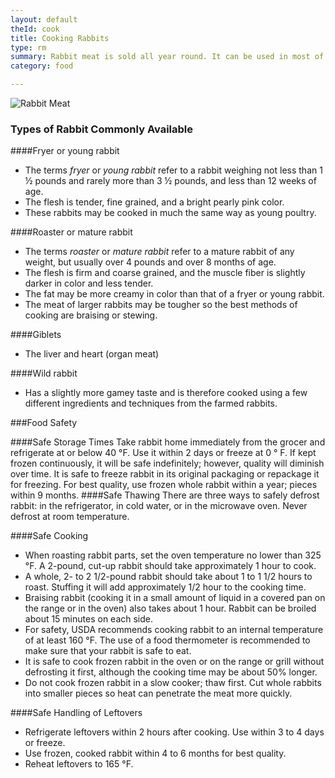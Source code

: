 ```yaml
---
layout: default
theId: cook
title: Cooking Rabbits
type: rm
summary: Rabbit meat is sold all year round. It can be used in most of the ways in which chicken is used.
category: food

---
```

<img src="http://farm1.staticflickr.com/35/68474271_b8cf48fb7e_o.jpg" alt="Rabbit Meat"> 

<h3>Types of Rabbit Commonly Available</h3>

####Fryer or young rabbit
- The terms *fryer* or *young rabbit* refer to a rabbit weighing not less than 1 ½ pounds and rarely more than 3 ½ pounds, and less than 12 weeks of age.
- The flesh is tender, fine grained, and a bright pearly pink color.
- These rabbits may be cooked in much the same way as young poultry.
	
####Roaster or mature rabbit
- The terms *roaster* or *mature rabbit* refer to a mature rabbit of any weight, but usually over 4 pounds and over 8 months of age. 
- The flesh is firm and coarse grained, and the muscle fiber is slightly darker in color and less tender.
- The fat may be more creamy in color than that of a fryer or young rabbit.
- The meat of larger rabbits may be tougher so the best methods of cooking are braising or stewing.
	
####Giblets
- The liver and heart (organ meat)

####Wild rabbit
- Has a slightly more gamey taste and is therefore cooked using a few different ingredients and techniques from the farmed rabbits.

###Food Safety


####Safe Storage Times
Take rabbit home immediately from the grocer and refrigerate at or below 40 °F. Use it within 2 days or freeze at 0 ° F. If kept frozen continuously, it will be safe indefinitely; however, quality will diminish over time. It is safe to freeze rabbit in its original packaging or repackage it for freezing. For best quality, use frozen whole rabbit within a year; pieces within 9 months.
####Safe Thawing
There are three ways to safely defrost rabbit: in the refrigerator, in cold water, or in the microwave oven. Never defrost at room temperature.

####Safe Cooking
- When roasting rabbit parts, set the oven temperature no lower than 325 °F. A 2-pound, cut-up rabbit should take approximately 1 hour to cook.
- A whole, 2- to 2 1/2-pound rabbit should take about 1 to 1 1/2 hours to roast. Stuffing it will add approximately 1/2 hour to the cooking time.
- Braising rabbit (cooking it in a small amount of liquid in a covered pan on the range or in the oven) also takes about 1 hour. Rabbit can be broiled about 15 minutes on each side.
- For safety, USDA recommends cooking rabbit to an internal temperature of at least 160 °F. The use of a food thermometer is recommended to make sure that your rabbit is safe to eat.
- It is safe to cook frozen rabbit in the oven or on the range or grill without defrosting it first, although the cooking time may be about 50% longer.
- Do not cook frozen rabbit in a slow cooker; thaw first. Cut whole rabbits into smaller pieces so heat can penetrate the meat more quickly.

####Safe Handling of Leftovers
- Refrigerate leftovers within 2 hours after cooking. Use within 3 to 4 days or freeze.
- Use frozen, cooked rabbit within 4 to 6 months for best quality.
- Reheat leftovers to 165 °F.
